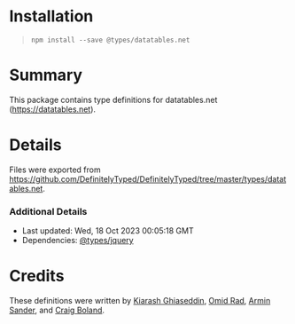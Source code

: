 # Installation
> `npm install --save @types/datatables.net`

# Summary
This package contains type definitions for datatables.net (https://datatables.net).

# Details
Files were exported from https://github.com/DefinitelyTyped/DefinitelyTyped/tree/master/types/datatables.net.

### Additional Details
 * Last updated: Wed, 18 Oct 2023 00:05:18 GMT
 * Dependencies: [@types/jquery](https://npmjs.com/package/@types/jquery)

# Credits
These definitions were written by [Kiarash Ghiaseddin](https://github.com/Silver-Connection), [Omid Rad](https://github.com/omidkrad), [Armin Sander](https://github.com/pragmatrix), and [Craig Boland](https://github.com/CNBoland).
